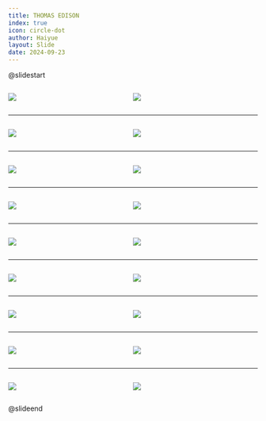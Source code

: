 ```yaml
---
title: THOMAS EDISON
index: true
icon: circle-dot
author: Haiyue
layout: Slide
date: 2024-09-23
---
```

 
@slidestart

<div style="display:flex">
<div style="flex:1">

![](/reading/english/Level-R/THOMAS%20EDISON/001.webp)
</div>
<div style="flex:1">

![](/reading/english/Level-R/THOMAS%20EDISON/002.webp)
</div>
</div>

---

<div style="display:flex">
<div style="flex:1">

![](/reading/english/Level-R/THOMAS%20EDISON/003.webp)
</div>
<div style="flex:1">

![](/reading/english/Level-R/THOMAS%20EDISON/004.webp)
</div>
</div>

---

<div style="display:flex">
<div style="flex:1">

![](/reading/english/Level-R/THOMAS%20EDISON/005.webp)
</div>
<div style="flex:1">

![](/reading/english/Level-R/THOMAS%20EDISON/006.webp)
</div>
</div>

---

<div style="display:flex">
<div style="flex:1">

![](/reading/english/Level-R/THOMAS%20EDISON/007.webp)
</div>
<div style="flex:1">

![](/reading/english/Level-R/THOMAS%20EDISON/008.webp)
</div>
</div>

---

<div style="display:flex">
<div style="flex:1">

![](/reading/english/Level-R/THOMAS%20EDISON/009.webp)
</div>
<div style="flex:1">

![](/reading/english/Level-R/THOMAS%20EDISON/010.webp)
</div>
</div>

---

<div style="display:flex">
<div style="flex:1">

![](/reading/english/Level-R/THOMAS%20EDISON/011.webp)
</div>
<div style="flex:1">

![](/reading/english/Level-R/THOMAS%20EDISON/012.webp)
</div>
</div>

---

<div style="display:flex">
<div style="flex:1">

![](/reading/english/Level-R/THOMAS%20EDISON/013.webp)
</div>
<div style="flex:1">

![](/reading/english/Level-R/THOMAS%20EDISON/014.webp)
</div>
</div>

---

<div style="display:flex">
<div style="flex:1">

![](/reading/english/Level-R/THOMAS%20EDISON/015.webp)
</div>
<div style="flex:1">

![](/reading/english/Level-R/THOMAS%20EDISON/016.webp)
</div>
</div>

---

<div style="display:flex">
<div style="flex:1">

![](/reading/english/Level-R/THOMAS%20EDISON/017.webp)
</div>
<div style="flex:1">

![](/reading/english/Level-R/THOMAS%20EDISON/018.webp)
</div>
</div>

@slideend